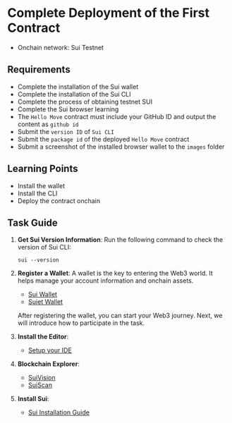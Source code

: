 # Complete Deployment of the First Contract

- Onchain network: Sui Testnet

## Requirements

- Complete the installation of the Sui wallet
- Complete the installation of the Sui CLI
- Complete the process of obtaining testnet SUI
- Complete the Sui browser learning
- The `Hello Move` contract must include your GitHub ID and output the content as `github id`
- Submit the `version ID` of `Sui CLI`
- Submit the `package id` of the deployed `Hello Move` contract
- Submit a screenshot of the installed browser wallet to the `images` folder

## Learning Points
- Install the wallet
- Install the CLI
- Deploy the contract onchain

## Task Guide
1. **Get Sui Version Information**: Run the following command to check the version of Sui CLI:
    ```shell
    sui --version
    ```
2. **Register a Wallet**: A wallet is the key to entering the Web3 world. It helps manage your account information and onchain assets.
    - [Sui Wallet](https://chromewebstore.google.com/detail/sui-wallet/opcgpfmipidbgpenhmajoajpbobppdil)
    - [Suiet Wallet](https://chromewebstore.google.com/detail/suiet-sui-wallet/khpkpbbcccdmmclmpigdgddabeilkdpd)

    After registering the wallet, you can start your Web3 journey. Next, we will introduce how to participate in the task.
3. **Install the Editor**:
    - [Setup your IDE](https://move-book.com/before-we-begin/ide-support.html)
4. **Blockchain Explorer**:
    - [SuiVision](https://suivision.xyz/)
    - [SuiScan](https://suiscan.xyz/)
5. **Install Sui**:
    - [Sui Installation Guide](https://docs.sui.io/guides/developer/getting-started/sui-install)
